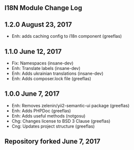I18N Module Change Log
----------------------

1.2.0 August 23, 2017
---------------------
* Enh: adds caching config to i18n component (greeflas)

1.1.0 June 12, 2017
-------------------
* Fix: Namespaces (insane-dev)
* Enh: Translate labels (insane-dev)
* Enh: Adds ukrainian translations (insane-dev)
* Enh: Adds composer.lock file (greeflas)

1.0.0 June 7, 2017
------------------
* Enh: Removes zelenin/yii2-semantic-ui package (greeflas)
* Enh: Adds PHPDoc (greeflas)
* Enh: Adds useful methods (notgosu)
* Chg: Changes license to BSD 3 Clause (greeflas)
* Cng: Updates project structure (greeflas)

Repository forked June 7, 2017
------------------------------
